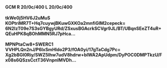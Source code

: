 #### GCM R 20/0c/400 L 20/0c/400
**tkWe0j5HV6J2uMuS**<br/>**KOPtriMR7T+Hq7cuywjBKuwGXKOa2mnfiGlM2cepeck=**<br/>**6N2lzT09e7S3sGYBgyURd/ZSxusBGAcrkSCVgr9JL/BT/UBqnSEeZT4uR+QEuHPK8qBOhMMN5RJ7pHca...**<br/><br/>
**MPNPtaCw8+SWERC1**<br/>**VVHPLQn2nJ/P6lxSmHIdo2P3/fOA0yi/17gTaCdg7Pc=**<br/>**Xg2bBGI0Riy/SWZ5Ihw7udV8hdrw+blWA2ApUdpm/DyPOC0DMPTkzU/Fx08s6QSzsCctT36VnpnlMVDh...**